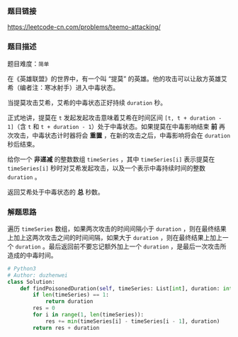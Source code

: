 ### 题目链接
https://leetcode-cn.com/problems/teemo-attacking/

### 题目描述
题目难度：```简单```

在《英雄联盟》的世界中，有一个叫 “提莫” 的英雄。他的攻击可以让敌方英雄艾希（编者注：寒冰射手）进入中毒状态。

当提莫攻击艾希，艾希的中毒状态正好持续 ```duration``` 秒。

正式地讲，提莫在 ```t``` 发起发起攻击意味着艾希在时间区间 ```[t, t + duration - 1]```（含 ```t``` 和 ```t + duration - 1```）处于中毒状态。如果提莫在中毒影响结束 **前** 再次攻击，中毒状态计时器将会 **重置** ，在新的攻击之后，中毒影响将会在 ```duration``` 秒后结束。

给你一个 **非递减** 的整数数组 ```timeSeries``` ，其中 ```timeSeries[i]``` 表示提莫在 ```timeSeries[i]``` 秒时对艾希发起攻击，以及一个表示中毒持续时间的整数 ```duration``` 。

返回艾希处于中毒状态的 **总** 秒数。

### 解题思路
遍历 ```timeSeries``` 数组，如果两次攻击的时间间隔小于 ```duration``` ，则在最终结果上加上这两次攻击之间的时间间隔，如果大于 ```duration``` ，则在最终结果上加上一个 ```duration``` 。最后返回前不要忘记额外加上一个 ```duration``` ，是最后一次攻击所造成的中毒时间。

```python
# Python3
# Author: duzhenwei
class Solution:
    def findPoisonedDuration(self, timeSeries: List[int], duration: int) -> int:
        if len(timeSeries) == 1:
            return duration
        res = 0
        for i in range(1, len(timeSeries)):
            res += min(timeSeries[i] - timeSeries[i - 1], duration)
        return res + duration
```
